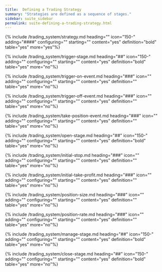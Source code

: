 ```yaml
---
title:  Defining a Trading Strategy
summary: "Strategies are defined as a sequence of stages."
sidebar: suite_sidebar
permalink: suite-defining-a-trading-strategy.html
---
```


{% include /trading_system/strategy.md heading="" icon="150-" adding="####" configuring="" starting="" content="yes" definition="bold" table="yes" more="yes"%}

{% include /trading_system/trigger-stage.md heading="##" icon="150-" adding="" configuring="" starting="" content="yes" definition="bold" table="yes" more="no"%}

{% include /trading_system/trigger-on-event.md heading="###" icon="" adding="" configuring="" starting="" content="yes" definition="" table="yes" more="no"%}

{% include /trading_system/trigger-off-event.md heading="###" icon="" adding="" configuring="" starting="" content="yes" definition="" table="yes" more="no"%}

{% include /trading_system/take-position-event.md heading="###" icon="" adding="" configuring="" starting="" content="yes" definition="" table="yes" more="no"%}

{% include /trading_system/open-stage.md heading="##" icon="150-" adding="" configuring="" starting="" content="yes" definition="bold" table="yes" more="no"%}

{% include /trading_system/initial-stop.md heading="###" icon="" adding="" configuring="" starting="" content="yes" definition="" table="yes" more="no"%}

{% include /trading_system/initial-take-profit.md heading="###" icon="" adding="" configuring="" starting="" content="yes" definition="" table="yes" more="no"%}

{% include /trading_system/position-size.md heading="###" icon="" adding="" configuring="" starting="" content="yes" definition="" table="yes" more="no"%}

{% include /trading_system/position-rate.md heading="###" icon="" adding="" configuring="" starting="" content="yes" definition="" table="yes" more="no"%}

{% include /trading_system/manage-stage.md heading="##" icon="150-" adding="" configuring="" starting="" content="yes" definition="bold" table="yes" more="no"%}

{% include /trading_system/close-stage.md heading="##" icon="150-" adding="" configuring="" starting="" content="yes" definition="bold" table="yes" more="no"%}
